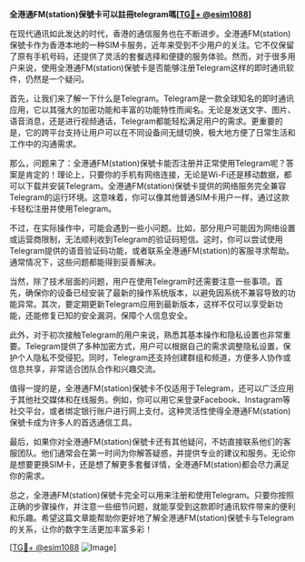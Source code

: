 **全港通FM(station)保號卡可以註冊telegram嗎[[TG💪+ @esim1088](https://t.me/s/esim1088)]**

在现代通讯如此发达的时代，香港的通信服务也在不断进步。全港通FM(station)保號卡作为香港本地的一种SIM卡服务，近年来受到不少用户的关注。它不仅保留了原有手机号码，还提供了灵活的套餐选择和便捷的服务体验。然而，对于很多用户来说，使用全港通FM(station)保號卡是否能够注册Telegram这样的即时通讯软件，仍然是一个疑问。

首先，让我们来了解一下什么是Telegram。Telegram是一款全球知名的即时通讯应用，它以其强大的加密功能和丰富的功能特性而闻名。无论是发送文字、图片、语音消息，还是进行视频通话，Telegram都能轻松满足用户的需求。更重要的是，它的跨平台支持让用户可以在不同设备间无缝切换，极大地方便了日常生活和工作中的沟通需求。

那么，问题来了：全港通FM(station)保號卡能否注册并正常使用Telegram呢？答案是肯定的！理论上，只要你的手机有网络连接，无论是Wi-Fi还是移动数据，都可以下载并安装Telegram。全港通FM(station)保號卡提供的网络服务完全兼容Telegram的运行环境。这意味着，你可以像其他普通SIM卡用户一样，通过这款卡轻松注册并使用Telegram。

不过，在实际操作中，可能会遇到一些小问题。比如，部分用户可能因为网络设置或运营商限制，无法顺利收到Telegram的验证码短信。这时，你可以尝试使用Telegram提供的语音验证码功能，或者联系全港通FM(station)的客服寻求帮助。通常情况下，这些问题都能得到妥善解决。

当然，除了技术层面的问题，用户在使用Telegram时还需要注意一些事项。首先，确保你的设备已经安装了最新的操作系统版本，以避免因系统不兼容导致的功能异常。其次，要定期更新Telegram应用到最新版本，这样不仅可以享受新功能，还能修复已知的安全漏洞，保障个人信息安全。

此外，对于初次接触Telegram的用户来说，熟悉其基本操作和隐私设置也非常重要。Telegram提供了多种加密方式，用户可以根据自己的需求调整隐私设置，保护个人隐私不受侵犯。同时，Telegram还支持创建群组和频道，方便多人协作或信息共享，非常适合团队合作和兴趣交流。

值得一提的是，全港通FM(station)保號卡不仅适用于Telegram，还可以广泛应用于其他社交媒体和在线服务。例如，你可以用它来登录Facebook、Instagram等社交平台，或者绑定银行账户进行网上支付。这种灵活性使得全港通FM(station)保號卡成为许多人的首选通信工具。

最后，如果你对全港通FM(station)保號卡还有其他疑问，不妨直接联系他们的客服团队。他们通常会在第一时间为你解答疑惑，并提供专业的建议和服务。无论你是想要更换SIM卡，还是想了解更多套餐详情，全港通FM(station)都会尽力满足你的需求。

总之，全港通FM(station)保號卡完全可以用来注册和使用Telegram。只要你按照正确的步骤操作，并注意一些细节问题，就能享受到这款即时通讯软件带来的便利和乐趣。希望这篇文章能帮助你更好地了解全港通FM(station)保號卡与Telegram的关系，让你的数字生活更加丰富多彩！

[[TG💪+ @esim1088](https://t.me/s/esim1088) ![Image](https://i.postimg.cc/4NQfJmqS/Snipaste-2025-05-13-00-14-12.png)]